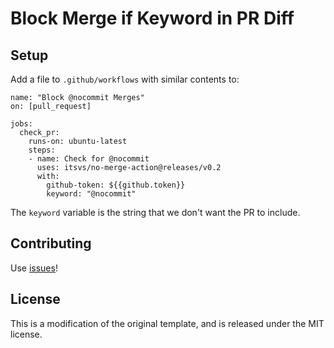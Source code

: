 # Block Merge if Keyword in PR Diff

## Setup

Add a file to `.github/workflows` with similar contents to:

```
name: "Block @nocommit Merges"
on: [pull_request]

jobs:
  check_pr:
    runs-on: ubuntu-latest
    steps:
    - name: Check for @nocommit
      uses: itsvs/no-merge-action@releases/v0.2
      with:
        github-token: ${{github.token}}
        keyword: "@nocommit"
```

The `keyword` variable is the string that we don't want the PR to include.

## Contributing

Use [issues](https://github.com/itsvs/no-commit-action/issues)!

## License

This is a modification of the original template, and is released under the MIT license.
